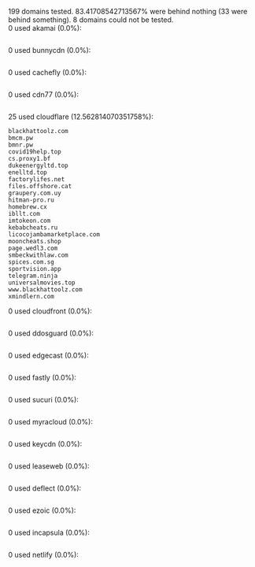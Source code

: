 199 domains tested. 83.41708542713567% were behind nothing (33 were behind something). 8 domains could not be tested.<br>
0 used akamai (0.0%):
```

```

0 used bunnycdn (0.0%):
```

```

0 used cachefly (0.0%):
```

```

0 used cdn77 (0.0%):
```

```

25 used cloudflare (12.562814070351758%):
```
blackhattoolz.com
bmcm.pw
bmnr.pw
covid19help.top
cs.proxy1.bf
dukeenergyltd.top
enelltd.top
factorylifes.net
files.offshore.cat
graupery.com.uy
hitman-pro.ru
homebrew.cx
ibllt.com
imtokeon.com
kebabcheats.ru
licocojambamarketplace.com
mooncheats.shop
page.wedl3.com
smbeckwithlaw.com
spices.com.sg
sportvision.app
telegram.ninja
universalmovies.top
www.blackhattoolz.com
xmindlern.com
```

0 used cloudfront (0.0%):
```

```

0 used ddosguard (0.0%):
```

```

0 used edgecast (0.0%):
```

```

0 used fastly (0.0%):
```

```

0 used sucuri (0.0%):
```

```

0 used myracloud (0.0%):
```

```

0 used keycdn (0.0%):
```

```

0 used leaseweb (0.0%):
```

```

0 used deflect (0.0%):
```

```

0 used ezoic (0.0%):
```

```

0 used incapsula (0.0%):
```

```

0 used netlify (0.0%):
```

```

